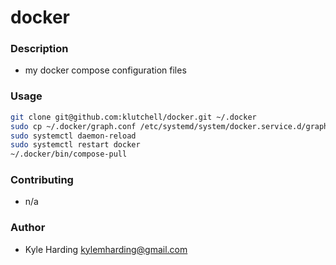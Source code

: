 # docker #

### Description ###

* my docker compose configuration files

### Usage ###

```bash
git clone git@github.com:klutchell/docker.git ~/.docker
sudo cp ~/.docker/graph.conf /etc/systemd/system/docker.service.d/graph.conf
sudo systemctl daemon-reload
sudo systemctl restart docker
~/.docker/bin/compose-pull
```

### Contributing ###

* n/a

### Author ###

* Kyle Harding <kylemharding@gmail.com>
